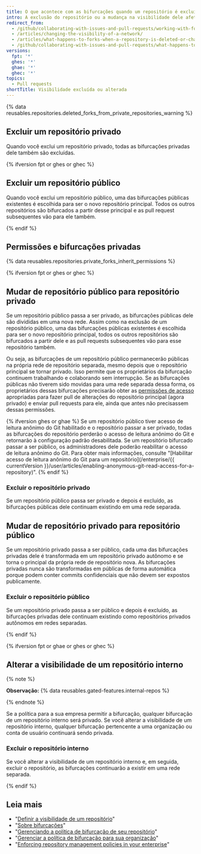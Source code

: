 ```yaml
---
title: O que acontece com as bifurcações quando um repositório é excluído ou muda de visibilidade?
intro: A exclusão do repositório ou a mudança na visibilidade dele afeta as bifurcações desse repositório.
redirect_from:
  - /github/collaborating-with-issues-and-pull-requests/working-with-forks/what-happens-to-forks-when-a-repository-is-deleted-or-changes-visibility
  - /articles/changing-the-visibility-of-a-network/
  - /articles/what-happens-to-forks-when-a-repository-is-deleted-or-changes-visibility
  - /github/collaborating-with-issues-and-pull-requests/what-happens-to-forks-when-a-repository-is-deleted-or-changes-visibility
versions:
  fpt: '*'
  ghes: '*'
  ghae: '*'
  ghec: '*'
topics:
  - Pull requests
shortTitle: Visibilidade excluída ou alterada
---
```


{% data reusables.repositories.deleted_forks_from_private_repositories_warning %}

## Excluir um repositório privado

Quando você exclui um repositório privado, todas as bifurcações privadas dele também são excluídas.

{% ifversion fpt or ghes or ghec %}

## Excluir um repositório público

Quando você exclui um repositório público, uma das bifurcações públicas existentes é escolhida para ser o novo repositório principal. Todos os outros repositórios são bifurcados a partir desse principal e as pull request subsequentes vão para ele também.

{% endif %}

## Permissões e bifurcações privadas

{% data reusables.repositories.private_forks_inherit_permissions %}

{% ifversion fpt or ghes or ghec %}

## Mudar de repositório público para repositório privado

Se um repositório público passa a ser privado, as bifurcações públicas dele são divididas em uma nova rede. Assim como na exclusão de um repositório público, uma das bifurcações públicas existentes é escolhida para ser o novo repositório principal, todos os outros repositórios são bifurcados a partir dele e as pull requests subsequentes vão para esse repositório também.

Ou seja, as bifurcações de um repositório público permanecerão públicas na própria rede de repositório separada, mesmo depois que o repositório principal se tornar privado. Isso permite que os proprietários da bifurcação continuem trabalhando e colaborando sem interrupção. Se as bifurcações públicas não tiverem sido movidas para uma rede separada dessa forma, os proprietários dessas bifurcações precisarão obter as [permissões de acesso](/articles/access-permissions-on-github) apropriadas para fazer pull de alterações do repositório principal (agora privado) e enviar pull requests para ele, ainda que antes não precisassem dessas permissões.

{% ifversion ghes or ghae %}
Se um repositório público tiver acesso de leitura anônimo do Git habilitado e o repositório passar a ser privado, todas as bifurcações do repositório perderão o acesso de leitura anônimo do Git e retornarão à configuração padrão desabilitada. Se um repositório bifurcado passar a ser público, os administradores dele poderão reabilitar o acesso de leitura anônimo do Git. Para obter mais informações, consulte "[Habilitar acesso de leitura anônimo do Git para um repositório](/enterprise/{{ currentVersion }}/user/articles/enabling-anonymous-git-read-access-for-a-repository)".
{% endif %}

### Excluir o repositório privado

Se um repositório público passa ser privado e depois é excluído, as bifurcações públicas dele continuam existindo em uma rede separada.

## Mudar de repositório privado para repositório público

Se um repositório privado passa a ser público, cada uma das bifurcações privadas dele é transformada em um repositório privado autônomo e se torna o principal da própria rede de repositório nova. As bifurcações privadas nunca são transformadas em públicas de forma automática porque podem conter commits confidenciais que não devem ser expostos publicamente.

### Excluir o repositório público

Se um repositório privado passa a ser público e depois é excluído, as bifurcações privadas dele continuam existindo como repositórios privados autônomos em redes separadas.

{% endif %}

{% ifversion fpt or ghae or ghes or ghec %}

## Alterar a visibilidade de um repositório interno

{% note %}

**Observação:** {% data reusables.gated-features.internal-repos %}

{% endnote %}

Se a política para a sua empresa permitir a bifurcação, qualquer bifurcação de um repositório interno será privado. Se você alterar a visibilidade de um repositório interno, qualquer bifurcação pertencente a uma organização ou conta de usuário continuará sendo privada.

### Excluir o repositório interno

Se você alterar a visibilidade de um repositório interno e, em seguida, excluir o repositório, as bifurcações continuarão a existir em uma rede separada.

{% endif %}

## Leia mais

- "[Definir a visibilidade de um repositório](/articles/setting-repository-visibility)"
- "[Sobre bifurcações](/articles/about-forks)"
- "[Gerenciando a política de bifurcação de seu repositório](/github/administering-a-repository/managing-the-forking-policy-for-your-repository)"
- "[Gerenciar a política de bifurcação para sua organização](/organizations/managing-organization-settings/managing-the-forking-policy-for-your-organization)"
- "[Enforcing repository management policies in your enterprise](/admin/policies/enforcing-repository-management-policies-in-your-enterprise#enforcing-a-policy-on-forking-private-or-internal-repositories)"
